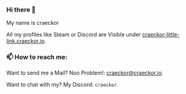 ### Hi there 👋

<!--
**craeckor/craeckor** is a ✨ _special_ ✨ repository because its `README.md` (this file) appears on your GitHub profile.

Here are some ideas to get you started:

- 🔭 I’m currently working on ...
- 🌱 I’m currently learning ...
- 👯 I’m looking to collaborate on ...
- 🤔 I’m looking for help with ...
- 💬 Ask me about ...
- 📫 How to reach me: ...
- 😄 Pronouns: ...
- ⚡ Fun fact: ...
-->

My name is craeckor

All my profiles like Steam or Discord are Visible under [craeckor-little-link.craeckor.io](https://craeckor-little-link.craeckor.io).

### 📫 How to reach me:

Want to send me a Mail? Noo Problem!: [craeckor@craeckor.io](mailto:craeckor@craeckor.io).

Want to chat with my? My Discord: `craeckor`.
